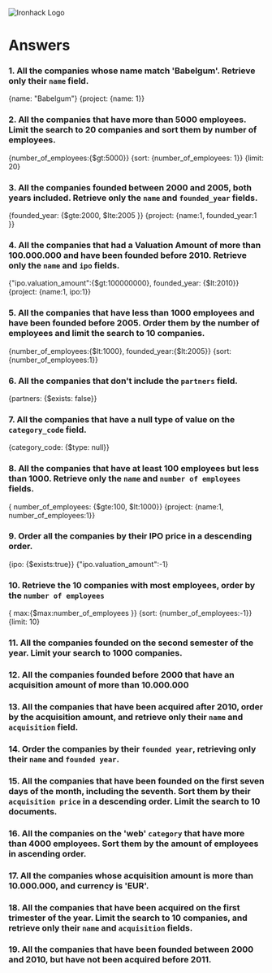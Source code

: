 ![Ironhack Logo](https://i.imgur.com/1QgrNNw.png)

# Answers

### 1. All the companies whose name match 'Babelgum'. Retrieve only their `name` field.

<!-- Your Code Goes Here -->

{name: "Babelgum"}
{project: {name: 1}}

### 2. All the companies that have more than 5000 employees. Limit the search to 20 companies and sort them by **number of employees**.

<!-- Your Code Goes Here -->

{number_of_employees:{$gt:5000}}
{sort: {number_of_employees: 1}}
{limit: 20}

### 3. All the companies founded between 2000 and 2005, both years included. Retrieve only the `name` and `founded_year` fields.

<!-- Your Code Goes Here -->

{founded_year: {$gte:2000, $lte:2005 }}
{project: {name:1, founded_year:1 }}

### 4. All the companies that had a Valuation Amount of more than 100.000.000 and have been founded before 2010. Retrieve only the `name` and `ipo` fields.

<!-- Your Code Goes Here -->

{"ipo.valuation_amount":{$gt:100000000}, founded_year: {$lt:2010}}
{project: {name:1, ipo:1}}

### 5. All the companies that have less than 1000 employees and have been founded before 2005. Order them by the number of employees and limit the search to 10 companies.

<!-- Your Code Goes Here -->

{number_of_employees:{$lt:1000}, founded_year:{$lt:2005}}
{sort:{number_of_employees:1}}

### 6. All the companies that don't include the `partners` field.

<!-- Your Code Goes Here -->

{partners: {$exists: false}}

### 7. All the companies that have a null type of value on the `category_code` field.

<!-- Your Code Goes Here -->

{category_code: {$type: null}}

### 8. All the companies that have at least 100 employees but less than 1000. Retrieve only the `name` and `number of employees` fields.

<!-- Your Code Goes Here -->

{ number_of_employees: {$gte:100, $lt:1000}}
{project: {name:1, number_of_employees:1}}

### 9. Order all the companies by their IPO price in a descending order.

<!-- Your Code Goes Here -->

{ipo: {$exists:true}}
{"ipo.valuation_amount":-1}

### 10. Retrieve the 10 companies with most employees, order by the `number of employees`

<!-- Your Code Goes Here -->

{ max:{$max:number_of_employees }}
{sort: {number_of_employees:-1}}
{limit: 10}

### 11. All the companies founded on the second semester of the year. Limit your search to 1000 companies.

<!-- Your Code Goes Here -->

### 12. All the companies founded before 2000 that have an acquisition amount of more than 10.000.000

<!-- Your Code Goes Here -->

### 13. All the companies that have been acquired after 2010, order by the acquisition amount, and retrieve only their `name` and `acquisition` field.

<!-- Your Code Goes Here -->

### 14. Order the companies by their `founded year`, retrieving only their `name` and `founded year`.

<!-- Your Code Goes Here -->

### 15. All the companies that have been founded on the first seven days of the month, including the seventh. Sort them by their `acquisition price` in a descending order. Limit the search to 10 documents.

<!-- Your Code Goes Here -->

### 16. All the companies on the 'web' `category` that have more than 4000 employees. Sort them by the amount of employees in ascending order.

<!-- Your Code Goes Here -->

### 17. All the companies whose acquisition amount is more than 10.000.000, and currency is 'EUR'.

<!-- Your Code Goes Here -->

### 18. All the companies that have been acquired on the first trimester of the year. Limit the search to 10 companies, and retrieve only their `name` and `acquisition` fields.

<!-- Your Code Goes Here -->

### 19. All the companies that have been founded between 2000 and 2010, but have not been acquired before 2011.

<!-- Your Code Goes Here -->
